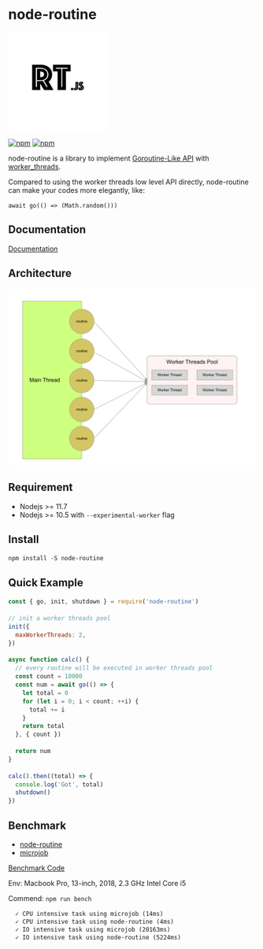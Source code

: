 # node-routine

<img width="200px;" src="public/logo.png" />

[![npm](https://img.shields.io/npm/v/node-routine.svg)](https://www.npmjs.com/package/node-routine)
[![npm](https://img.shields.io/npm/dt/node-routine.svg)](https://www.npmjs.com/package/node-routine)

node-routine is a library to implement [Goroutine-Like API](https://gobyexample.com/goroutines) with [worker_threads](https://nodejs.org/api/worker_threads.html).

Compared to using the worker threads low level API directly, node-routine can make your codes more elegantly, like:

```
await go(() => (Math.random()))
```

## Documentation

[Documentation](https://routine.joway.io)

## Architecture

![](public/architecture.png)

## Requirement

- Nodejs >= 11.7
- Nodejs >= 10.5 with `--experimental-worker` flag

## Install

```shell
npm install -S node-routine
```

## Quick Example

```javascript
const { go, init, shutdown } = require('node-routine')

// init a worker threads pool
init({
  maxWorkerThreads: 2,
})

async function calc() {
  // every routine will be executed in worker threads pool
  const count = 10000
  const num = await go(() => {
    let total = 0
    for (let i = 0; i < count; ++i) {
      total += i
    }
    return total
  }, { count })

  return num
}

calc().then((total) => {
  console.log('Got', total)
  shutdown()
})
```

## Benchmark

- [node-routine](https://github.com/joway/node-routine)
- [microjob](https://github.com/wilk/microjob)

[Benchmark Code](bench/bench.ts)

Env: Macbook Pro, 13-inch, 2018, 2.3 GHz Intel Core i5

Commend: `npm run bench`

```
  ✓ CPU intensive task using microjob (14ms)
  ✓ CPU intensive task using node-routine (4ms)
  ✓ IO intensive task using microjob (20163ms)
  ✓ IO intensive task using node-routine (5224ms)
```
